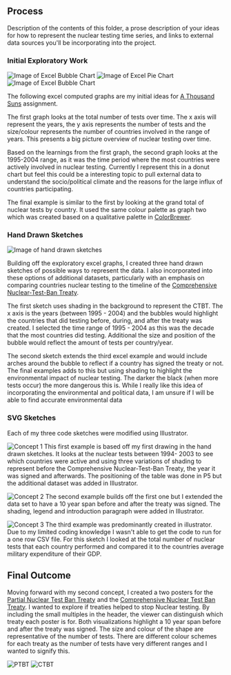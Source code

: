 ## Process

Description of the contents of this folder, a prose description of your ideas for how to represent
the nuclear testing time series, and links to external data sources you'll be incorporating into
the project.

### Initial Exploratory Work
![Image of Excel Bubble Chart](https://github.com/lulujordanna/dvia-2019/blob/master/2.mapping-quantities/process/spreadsheetGraph1.png)
![Image of Excel Pie Chart](https://github.com/lulujordanna/dvia-2019/blob/master/2.mapping-quantities/process/spreadsheetGraph2.png)
![Image of Excel Bubble Chart](https://github.com/lulujordanna/dvia-2019/blob/master/2.mapping-quantities/process/spreadsheetGraph3.png)

The following excel computed graphs are my initial ideas for [A Thousand Suns](https://dvia.samizdat.co/2019/a-thousand-suns/) assignment.

The first graph looks at the total number of tests over time. The x axis will represent the years, the y axis represents the number of tests and the size/colour represents the number of countries involved in the range of years. This presents a big picture overview of nuclear testing over time. 

Based on the learnings from the first graph, the second graph looks at the 1995-2004 range, as it was the time period where the most countries were actively involved in nuclear testing. Currently I represent this in a donut chart but feel this could be a interesting topic to pull external data to understand the socio/political climate and the reasons for the large influx of countries participating. 

The final example is similar to the first by looking at the grand total of nuclear tests by country. It used the same colour palette as graph two which was created based on a qualitative palette in [ColorBrewer](http://colorbrewer2.org/#type=sequential&scheme=BuGn&n=3). 

### Hand Drawn Sketches
![Image of hand drawn sketches](https://github.com/lulujordanna/dvia-2019/blob/master/2.mapping-quantities/process/mappingQuantitiesSketches.JPG)

Building off the exploratory excel graphs, I created three hand drawn sketches of possible ways to represent the data. I also incorporated into these options of additional datasets, particularly with an emphasis on comparing countries nuclear testing to the timeline of the [Comprehensive Nuclear-Test-Ban Treaty](https://en.wikipedia.org/wiki/Comprehensive_Nuclear-Test-Ban_Treaty). 

The first sketch uses shading in the background to represent the CTBT. The x axis is the years (between 1995 - 2004) and the bubbles would highlight the countries that did testing before, during, and after the treaty was created. I selected the time range of 1995 - 2004 as this was the decade that the most countries did testing. Additional the size and position of the bubble would reflect the amount of tests per country/year.

The second sketch extends the third excel example and would include arches around the bubble to reflect if a country has signed the treaty or not. The final examples adds to this but using shading to highlight the environmental impact of nuclear testing. The darker the black (when more tests occur) the more dangerous this is. While I really like this idea of incorporating the environmental and political data, I am unsure if I will be able to find accurate environmental data

### SVG Sketches
Each of my three code sketches were modified using Illustrator. 

![Concept 1](https://github.com/lulujordanna/dvia-2019/blob/master/2.mapping-quantities/process/concept_1.png)
This first example is based off my first drawing in the hand drawn sketches. It looks at the nuclear tests between 1994- 2003 to see which countries were active and using three variations of shading to represent before the Comprehensive Nuclear-Test-Ban Treaty, the year it was signed and afterwards. The positioning of the table was done in P5 but the additional dataset was added in Illustrator. 


![Concept 2](https://github.com/lulujordanna/dvia-2019/blob/master/2.mapping-quantities/process/concept_2.png)
The second example builds off the first one but I extended the data set to have a 10 year span before and after the treaty was signed. The shading, legend and introduction paragraph were added in Illustrator. 

![Concept 3](https://github.com/lulujordanna/dvia-2019/blob/master/2.mapping-quantities/process/concept_3.png)
The third example was predominantly created in illustrator. Due to my limited coding knowledge I wasn't able to get the code to run for a one row CSV file. For this sketch I looked at the total number of nuclear tests that each country performed and compared it to the countries average military expenditure of their GDP. 

## Final Outcome 
Moving forward with my second concept, I created a two posters for the [Partial Nuclear Test Ban Treaty](https://en.wikipedia.org/wiki/Partial_Nuclear_Test_Ban_Treaty) and the [Comprehensive Nuclear Test Ban Treaty](https://en.wikipedia.org/wiki/Comprehensive_Nuclear-Test-Ban_Treaty). I wanted to explore if treaties helped to stop Nuclear testing. By including the small multiples in the header, the viewer can distinguish which treaty each poster is for. Both visualizations highlight a 10 year span before and after the treaty was signed. The size and colour of the shape are representative of the number of tests. There are different colour schemes for each treaty as the number of tests have very different ranges and I wanted to signify this. 

![PTBT](https://github.com/lulujordanna/dvia-2019/blob/master/2.mapping-quantities/process/PTBT.png)
![CTBT](https://github.com/lulujordanna/dvia-2019/blob/master/2.mapping-quantities/process/CTBT.png)


